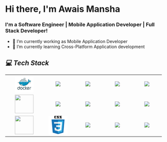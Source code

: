 # Hi there, I'm Awais Mansha

### I'm a Software Engineer | Mobile Application Developer | Full Stack Developer!
- 🔭 I’m currently working as Mobile Application Developer
- 🌱 I’m currently learning Cross-Platform Application development

<h2><i>💻 Tech Stack</i></h2>

<table width="100">
<tr>
    <td align='center' width="190">
        <img src="https://github.com/Awais-Mansha/Awais-Mansha/blob/main/images/pngwing.com.png" width="60">
    </td>
    <td align='center' width="190">
        <img src="https://blogs.vmware.com/canada/files/2018/07/Kubernetes-logo.png">
    </td>
    <td align='center' width="190">
        <img src="https://cdn.vox-cdn.com/thumbor/HFAnEFyhSjQZ6mhTguC1MW_3_VA=/0x0:2040x1560/1820x1213/filters:focal(857x617:1183x943):format(webp)/cdn.vox-cdn.com/uploads/chorus_image/image/65088839/Android_logo_stacked__RGB_.5.jpg" width="60">
    </td>
     <td align='center' width="190">
        <img src="https://miro.medium.com/max/1400/1*99YiKjwB2TliKVA-yGogNQ.png" width="100">
    </td>
    <td align='center' width="190">
        <img src="https://miro.medium.com/max/1400/1*99YiKjwB2TliKVA-yGogNQ.png">
    </td>
</tr>
<tr>
    <td align='center'>
        <img src="https://www.jing.fm/clipimg/full/53-537670_python-png-file-python-logo-png.png" width="60" height="60">
    </td>
    <td align='center'>
        <img src="https://www.vectorlogo.zone/logos/nodejs/nodejs-ar21.svg">
    </td>
    <td align='center'>
        <img src="https://vegibit.com/wp-content/uploads/2018/05/expressjs.png">
    </td>
    <td align='center'>
        <img src="https://infinapps.com/wp-content/uploads/2018/10/mongodb-logo.png" height="120">
    </td>
    <td align='center'>
     <img src="https://i.stack.imgur.com/dMXbE.png">
    </td>
</tr>
<tr>
    <td align='center'>
        <img src="https://upload.wikimedia.org/wikipedia/commons/thumb/3/38/HTML5_Badge.svg/600px-HTML5_Badge.svg.png" height="60" width="60">
    </td>
    <td align='center'>
        <img src="https://raw.githubusercontent.com/devicons/devicon/0d6c64dbbf311879f7d563bfc3ccf559f9ed111c/icons/css3/css3-original-wordmark.svg" width="60">
    </td>
    <td align='center'>
        <img src="https://www.vectorlogo.zone/logos/heroku/heroku-ar21.svg">
    </td>
    <td align='center'>
        <img src="https://github.com/bestofjs/bestofjs-webui/blob/master/public/logos/vscode.svg" width="60">
    </td>
    <td align='center'>
        <img src="https://www.vectorlogo.zone/logos/getpostman/getpostman-icon.svg">
    </td>
</tr>
</table>
